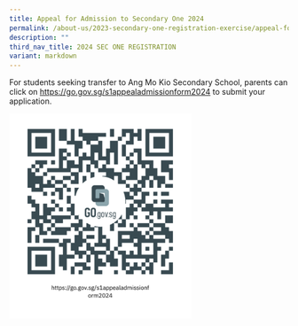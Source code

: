 ```yaml
---
title: Appeal for Admission to Secondary One 2024
permalink: /about-us/2023-secondary-one-registration-exercise/appeal-for-admission-to-secondary-one-2023/
description: ""
third_nav_title: 2024 SEC ONE REGISTRATION
variant: markdown
---
```

For students seeking transfer to Ang Mo Kio Secondary School, parents can click on <a href="https://go.gov.sg/s1appealadmissionform2024"><font color="#62C183">https://go.gov.sg/s1appealadmissionform2024</font></a>
to submit your application.

<style>  
img {  
  display: block;  
  margin-left: auto;  
  margin-right: auto;  
}  
</style>  
<img src="/images/2024_S1_Appeal.png" style="width:65%;">  
   
<br>